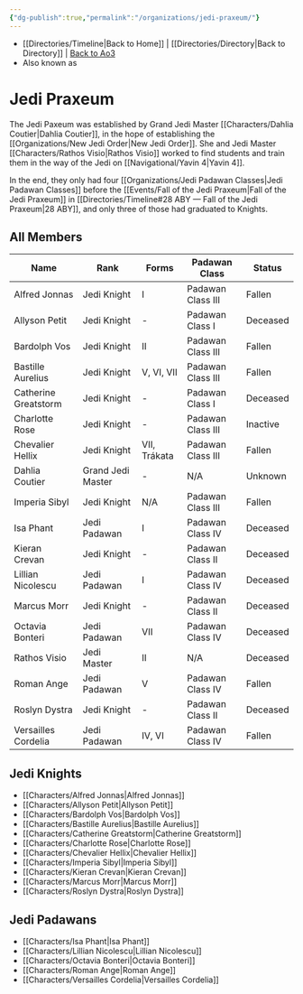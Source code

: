 ```yaml
---
{"dg-publish":true,"permalink":"/organizations/jedi-praxeum/"}
---
```


- [[Directories/Timeline\|Back to Home]] | [[Directories/Directory\|Back to Directory]] | [Back to Ao3](https://archiveofourown.org/works/19334440/chapters/45992584)
- Also known as 

# Jedi Praxeum
The Jedi Paxeum was established by Grand Jedi Master [[Characters/Dahlia Coutier\|Dahlia Coutier]], in the hope of establishing the [[Organizations/New Jedi Order\|New Jedi Order]]. She and Jedi Master [[Characters/Rathos Visio\|Rathos Visio]] worked to find students and train them in the way of the Jedi on [[Navigational/Yavin 4\|Yavin 4]]. 

In the end, they only had four [[Organizations/Jedi Padawan Classes\|Jedi Padawan Classes]] before the [[Events/Fall of the Jedi Praxeum\|Fall of the Jedi Praxeum]] in [[Directories/Timeline#28 ABY — Fall of the Jedi Praxeum\|28 ABY]], and only three of those had graduated to Knights. 

## All Members
| Name                 | Rank              | Forms        | Padawan Class     | Status   |
| -------------------- | ----------------- | ------------ | ----------------- | -------- |
| Alfred Jonnas        | Jedi Knight       | I            | Padawan Class III | Fallen   |
| Allyson Petit        | Jedi Knight       | \-           | Padawan Class I   | Deceased |
| Bardolph Vos         | Jedi Knight       | II           | Padawan Class III | Fallen   |
| Bastille Aurelius    | Jedi Knight       | V, VI, VII   | Padawan Class III | Fallen   |
| Catherine Greatstorm | Jedi Knight       | \-           | Padawan Class I   | Deceased |
| Charlotte Rose       | Jedi Knight       | \-           | Padawan Class III | Inactive |
| Chevalier Hellix     | Jedi Knight       | VII, Trákata | Padawan Class III | Fallen   |
| Dahlia Coutier       | Grand Jedi Master | \-           | N/A               | Unknown  |
| Imperia Sibyl        | Jedi Knight       | N/A          | Padawan Class III | Fallen   |
| Isa Phant            | Jedi Padawan      | I            | Padawan Class IV  | Deceased |
| Kieran Crevan        | Jedi Knight       | \-           | Padawan Class II  | Deceased |
| Lillian Nicolescu    | Jedi Padawan      | I            | Padawan Class IV  | Deceased |
| Marcus Morr          | Jedi Knight       | \-           | Padawan Class II  | Deceased |
| Octavia Bonteri      | Jedi Padawan      | VII          | Padawan Class IV  | Deceased |
| Rathos Visio         | Jedi Master       | II           | N/A               | Deceased |
| Roman Ange           | Jedi Padawan      | V            | Padawan Class IV  | Fallen   |
| Roslyn Dystra        | Jedi Knight       | \-           | Padawan Class II  | Deceased |
| Versailles Cordelia  | Jedi Padawan      | IV, VI       | Padawan Class IV  | Fallen   |

## Jedi Knights
- [[Characters/Alfred Jonnas\|Alfred Jonnas]]
- [[Characters/Allyson Petit\|Allyson Petit]]
- [[Characters/Bardolph Vos\|Bardolph Vos]]
- [[Characters/Bastille Aurelius\|Bastille Aurelius]]
- [[Characters/Catherine Greatstorm\|Catherine Greatstorm]]
- [[Characters/Charlotte Rose\|Charlotte Rose]]
- [[Characters/Chevalier Hellix\|Chevalier Hellix]]
- [[Characters/Imperia Sibyl\|Imperia Sibyl]]
- [[Characters/Kieran Crevan\|Kieran Crevan]]
- [[Characters/Marcus Morr\|Marcus Morr]]
- [[Characters/Roslyn Dystra\|Roslyn Dystra]]

## Jedi Padawans
- [[Characters/Isa Phant\|Isa Phant]]
- [[Characters/Lillian Nicolescu\|Lillian Nicolescu]]
- [[Characters/Octavia Bonteri\|Octavia Bonteri]]
- [[Characters/Roman Ange\|Roman Ange]]
- [[Characters/Versailles Cordelia\|Versailles Cordelia]]
